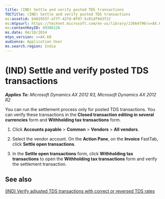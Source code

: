 ```yaml
---
title: (IND) Settle and verify posted TDS transactions
TOCTitle: (IND) Settle and verify posted TDS transactions
ms:assetid: b481955f-afff-42fd-8f97-5c01df9d3f22
ms:mtpsurl: https://technet.microsoft.com/en-us/library/JJ664796(v=AX.60)
ms:contentKeyID: 49386126
ms.date: 04/18/2014
mtps_version: v=AX.60
audience: Application User
ms.search.region: India
---
```


# (IND) Settle and verify posted TDS transactions 


_**Applies To:** Microsoft Dynamics AX 2012 R3, Microsoft Dynamics AX 2012 R2_

You can run the settlement process only for posted TDS transactions. You can verify these transactions in the **Closed transaction editing in several currencies** form and **Withholding tax transactions** form.

1.  Click **Accounts payable** \> **Common** \> **Vendors** \> **All vendors**.

2.  Select the vendor account. On the **Action Pane**, on the **Invoice** FastTab, click **Settle open transactions**.

3.  In the **Settle open transactions** form, click **Withholding tax transactions** to open the **Withholding tax transactions** form and verify the settlement transaction.

## See also

[(IND) Verify adjusted TDS transactions with correct or reversed TDS rates](ind-verify-adjusted-tds-transactions-with-correct-or-reversed-tds-rates.md)

  


